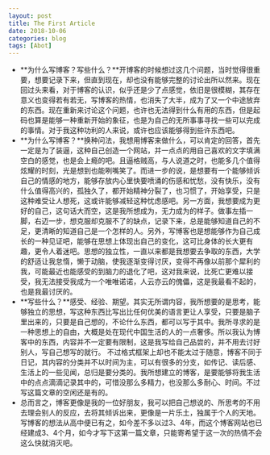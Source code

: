 ```yaml
---
layout: post
title: The First Article
date: 2018-10-06
categories: blog
tags: [Abot]
---
```

- **为什么写博客？写些什么？**开博客的时候想过这几个问题，当时觉得很重要，想要记录下来，但直到现在，却也没有能够完整的讨论出所以然来。现在回过头来看，对于博客的认识，似乎还是少了点感觉，依旧是很模糊，其存在意义也变得若有若无，写博客的热情，也消失了大半，成为了又一个中途放弃的东西。现在重新来讨论这个问题，也许也无法得到什么有用的东西，但是起码也算是能够一种重新开始的象征，也是为自己的无所事事寻找一些可以完成的事情。对于我这种功利的人来说，或许也应该能够得到些许东西吧。
- **为什么写博客？**换种问法，我想用博客来做什么，可以肯定的回答，首先一定是为了装逼，这种自己创造一个网站，并一点点的用自己喜欢的文字填满空白的感觉，也是会上瘾的吧。且逼格贼高，与人说道之时，也能多几个值得炫耀的时刻，光是想到也能咧嘴笑了。而进一步的说，是想要有一个能够倾诉自己的情感的地方，能够存放内心里快要喷涌的伤感和忧愁，没有快乐，没有什么值得高兴的，孤独久了，都开始精神分裂了，也习惯了，开始享受，只是这种难受让人想死，这或许能够减轻这种忧虑感吧。另一方面，我想要成为更好的自己，这句话大而空，这是我所想成为，无力成为的样子。做事左插一脚，右迈一步，想克服却克服不了的缺点，记录下来，总是能够知道自己的不足，更清晰的知道自己是一个怎样的人。另外，写博客也是想能够作为自己成长的一种见证吧，能够在思想上体现出自己的变化，这可比身体的长大更有趣，更令人着迷吧。思想的独立性，一直以来都是我想要去争取的东西，大学的舒适让我怠惰，懒于动脑，使我逐渐变得讨厌，变得不再像以前那个犀利的我，可能最近也能感受的到脑力的退化了吧，这对我来说，比死亡更难以接受，我无法接受我成为一个唯唯诺诺，人云亦云的傀儡，这是我最看不起的，也是我最讨厌的。
- **写些什么？**感受、经验、期望。其实无所谓内容，我所想要的是思考，能够独立的思想，写这种东西比写出比任何优美的语言更让人享受，只要是脑子里出来的，只要是自己想的，不论什么东西，都可以写于其中。我所寻求的是一种思想上的自由，大概是处在现代中国生活的人的一点奢侈。所以我认为博客中的东西，内容并不一定要有限制，这是我写给自己品尝的，并不用去讨好别人，写自己想写的就行。
不过格式框架上却也不能太过于随意，博客不同于日记，其内容的分类并不以时间为主，可以有很多的分支，如传记、读后感、生活上的一些见闻，总归是要分类的。我所想建立的博客，是要能够将我生活中的点点滴滴记录其中的，可惜没那么多精力，也没那么多耐心、时间。不过写这篇文章的空闲还是有的。
- 总而言之，博客更像是我的一位好朋友，我可以把自己想说的、所思考的不用去理会别人的反应，去将其倾诉出来，更像是一片乐土，独属于个人的天地。写博客的想法从高中便已有之，如今差不多以过3、4年，而这个博客网站也已经建成3、4个月，如今才写下这第一篇文章，只能寄希望于这一次的热情不会这么快就消灭吧。
